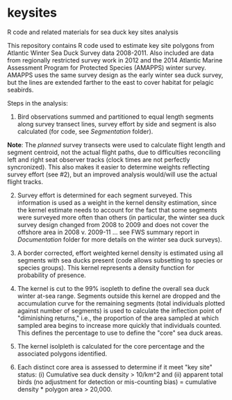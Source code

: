 # keysites
R code and related materials for sea duck key sites analysis

This repository contains R code used to estimate key site polygons from Atlantic Winter Sea Duck Survey data 2008-2011.  Also included are data from regionally restricted survey work in 2012 and the 2014 Atlantic Marine Assessment Program for Protected Species (AMAPPS) winter survey. AMAPPS uses the same survey design as the early winter sea duck survey, but the lines are extended farther to the east to cover habitat for pelagic seabirds.

Steps in the analysis:

1. Bird observations summed and partitioned to equal length segments along survey transect lines, survey effort by side and segment is also calculated (for code, see *Segmentation* folder).

**Note**: The *planned* survey transects were used to calculate flight length and segment centroid, not the actual flight paths, due to difficulties reconciling left and right seat observer tracks (clock times are not perfectly syncronized). This also makes it easier to determine weights reflecting survey effort (see #2), but an improved analysis would/will use the actual flight tracks.

2. Survey effort is determined for each segment surveyed. This information is used as a weight in the kernel density estimation, since the kernel estimate needs to account for the fact that some segments were surveyed more often than others (in particular, the winter sea duck survey design changed from 2008 to 2009 and does not cover the offshore area in 2008 v. 2009-11 ... see FWS summary report in *Documentation* folder for more details on the winter sea duck surveys).

3. A border corrected, effort weighted kernel density is estimated using all segments with sea ducks present (code allows subsetting to species or species groups). This kernel represents a density function for probability of presence.

4. The kernel is cut to the 99% isopleth to define the overall sea duck winter at-sea range.  Segments outside this kernel are dropped and the accumulation curve for the remaining segments (total individuals plotted against number of segments) is used to calculate the inflection point of "diminishing returns," i.e., the proportion of the area sampled at which sampled area begins to increase more quickly that individuals counted.  This defines the percentage to use to define the "core" sea duck areas.

5. The kernel isolpleth is calculated for the core percentage and the associated polygons identified.

6. Each distinct core area is assessed to determine if it meet "key site" status: (i) Cumulative sea duck density > 10/km^2 and (ii) apparent total birds (no adjustment for detection or mis-counting bias) = cumulative density * polygon area > 20,000.


